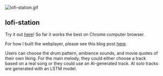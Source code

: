 ![lofi-station.gif](./lofi-station.gif)

## lofi-station

Try it out [here](https://mtsandra.github.io/lofi-station)! So far it works the best on Chrome computer browser.

For how I built the webplayer, please see this blog post [here](https://mtsandra.github.io/blog/2023/lofi-generator/).

Users can choose the drum pattern, ambience sounds, and movie quotes of their own liking. For the main melody, they could either choose a track based on a real song or they could use an AI-generated track. AI solo tracks are generated with an LSTM model.